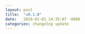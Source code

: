 ```yaml
---
layout: post
title:  "v0.1.0"
date:   2019-01-01 14:35:07 -0800
categories: changelog update
---
```


